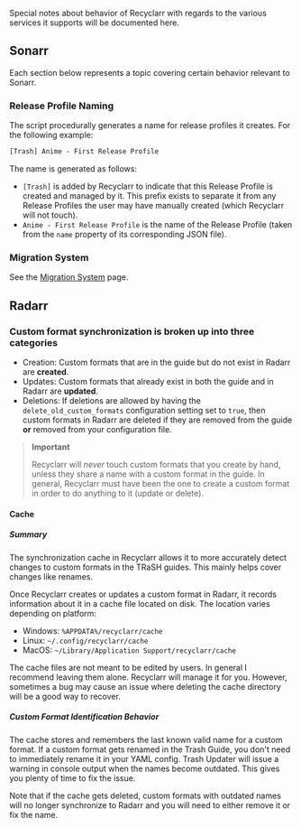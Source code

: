 Special notes about behavior of Recyclarr with regards to the various services it supports will be
documented here.

## Sonarr

Each section below represents a topic covering certain behavior relevant to Sonarr.

### Release Profile Naming

The script procedurally generates a name for release profiles it creates. For the following example:

```txt
[Trash] Anime - First Release Profile
```

The name is generated as follows:

- `[Trash]` is added by Recyclarr to indicate that this Release Profile is created and managed by
   it. This prefix exists to separate it from any Release Profiles the user may have manually
   created (which Recyclarr will not touch).
- `Anime - First Release Profile` is the name of the Release Profile (taken from the `name` property
  of its corresponding JSON file).

### Migration System

See the [Migration System] page.

[Migration System]: https://github.com/recyclarr/recyclarr/wiki/Migration-System

## Radarr

### Custom format synchronization is broken up into three categories

- Creation: Custom formats that are in the guide but do not exist in Radarr are **created**.
- Updates: Custom formats that already exist in both the guide and in Radarr are **updated**.
- Deletions: If deletions are allowed by having the `delete_old_custom_formats` configuration
  setting set to `true`, then custom formats in Radarr are deleted if they are removed from the
  guide **or** removed from your configuration file.

> **Important**
>
> Recyclarr will *never* touch custom formats that you create by hand, unless they share a name with
> a custom format in the guide. In general, Recyclarr must have been the one to create a custom
> format in order to do anything to it (update or delete).

#### Cache

##### Summary

The synchronization cache in Recyclarr allows it to more accurately detect changes to custom formats
in the TRaSH guides. This mainly helps cover changes like renames.

Once Recyclarr creates or updates a custom format in Radarr, it records information about it in a
cache file located on disk. The location varies depending on platform:

- Windows: `%APPDATA%/recyclarr/cache`
- Linux: `~/.config/recyclarr/cache`
- MacOS: `~/Library/Application Support/recyclarr/cache`

The cache files are not meant to be edited by users. In general I recommend leaving them alone.
Recyclarr will manage it for you. However, sometimes a bug may cause an issue where deleting the
cache directory will be a good way to recover.

##### Custom Format Identification Behavior

The cache stores and remembers the last known valid name for a custom format. If a custom format
gets renamed in the Trash Guide, you don't need to immediately rename it in your YAML config. Trash
Updater will issue a warning in console output when the names become outdated. This gives you plenty
of time to fix the issue.

Note that if the cache gets deleted, custom formats with outdated names will no longer synchronize
to Radarr and you will need to either remove it or fix the name.
